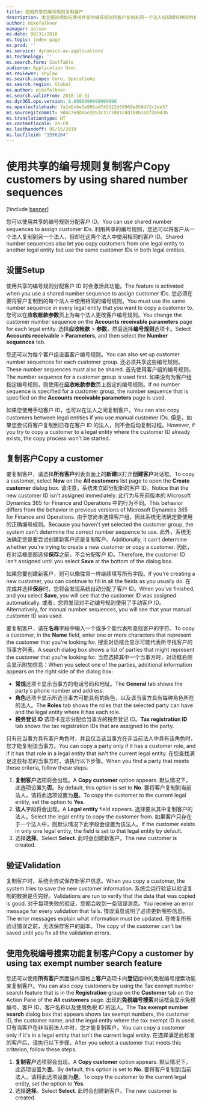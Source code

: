 ```yaml
---
title: 使用共享的编号规则复制客户
description: 本主题说明如何使用共享的编号规则将客户复制到另一个法人但却保持相同的客户 ID。
author: mikefalkner
manager: aolson
ms.date: 08/31/2018
ms.topic: index-page
ms.prod: ''
ms.service: dynamics-ax-applications
ms.technology: ''
ms.search.form: CustTable
audience: Application User
ms.reviewer: shylaw
ms.search.scope: Core, Operations
ms.search.region: Global
ms.author: mikefalkner
ms.search.validFrom: 2018-10-31
ms.dyn365.ops.version: 8.0999999999999996
ms.openlocfilehash: 7a1e6c6e3a995ad745522d58960e850d72c2ee57
ms.sourcegitcommit: 9d4c7edd0ae2053c37c7d81cdd180b16bf3a9d3b
ms.translationtype: HT
ms.contentlocale: zh-CN
ms.lasthandoff: 05/15/2019
ms.locfileid: "1556264"
---
```

# <a name="copy-customers-by-using-shared-number-sequences"></a><span data-ttu-id="5fc7b-103">使用共享的编号规则复制客户</span><span class="sxs-lookup"><span data-stu-id="5fc7b-103">Copy customers by using shared number sequences</span></span>

[!include [banner](../includes/banner.md)]

<span data-ttu-id="5fc7b-104">您可以使用共享的编号规则分配客户 ID。</span><span class="sxs-lookup"><span data-stu-id="5fc7b-104">You can use shared number sequences to assign customer IDs.</span></span> <span data-ttu-id="5fc7b-105">利用共享的编号规则，您还可以将客户从一个法人复制到另一个法人，但却在这两个法人中使用相同的客户 ID。</span><span class="sxs-lookup"><span data-stu-id="5fc7b-105">Shared number sequences also let you copy customers from one legal entity to another legal entity but use the same customer IDs in both legal entities.</span></span>

## <a name="setup"></a><span data-ttu-id="5fc7b-106">设置</span><span class="sxs-lookup"><span data-stu-id="5fc7b-106">Setup</span></span>

<span data-ttu-id="5fc7b-107">使用共享的编号规则分配客户 ID 时会激活此功能。</span><span class="sxs-lookup"><span data-stu-id="5fc7b-107">The feature is activated when you use a shared number sequence to assign customer IDs.</span></span> <span data-ttu-id="5fc7b-108">您必须在要将客户复制到的每个法人中使用相同的编号规则。</span><span class="sxs-lookup"><span data-stu-id="5fc7b-108">You must use the same number sequence in every legal entity that you want to copy a customer to.</span></span> <span data-ttu-id="5fc7b-109">您可以在**应收帐款参数**页上为每个法人更改客户编号规则。</span><span class="sxs-lookup"><span data-stu-id="5fc7b-109">You change the customer number sequence on the **Accounts receivable parameters** page for each legal entity.</span></span> <span data-ttu-id="5fc7b-110">选择**应收帐款** \> **参数**，然后选择**编号规则**选项卡。</span><span class="sxs-lookup"><span data-stu-id="5fc7b-110">Select **Accounts receivable** \> **Parameters**, and then select the **Number sequences** tab.</span></span>

<span data-ttu-id="5fc7b-111">您还可以为每个客户组设置客户编号规则。</span><span class="sxs-lookup"><span data-stu-id="5fc7b-111">You can also set up customer number sequences for each customer group.</span></span> <span data-ttu-id="5fc7b-112">还必须共享这些编号规则。</span><span class="sxs-lookup"><span data-stu-id="5fc7b-112">These number sequences must also be shared.</span></span> <span data-ttu-id="5fc7b-113">首先使用客户组的编号规则。</span><span class="sxs-lookup"><span data-stu-id="5fc7b-113">The number sequence for a customer group is used first.</span></span> <span data-ttu-id="5fc7b-114">如果没有为客户组指定编号规则，则使用在**应收帐款参数**页上指定的编号规则。</span><span class="sxs-lookup"><span data-stu-id="5fc7b-114">If no number sequence is specified for a customer group, the number sequence that is specified on the **Accounts receivable parameters** page is used.</span></span>

<span data-ttu-id="5fc7b-115">如果您使用手动客户 ID，也可以在法人之间复制客户。</span><span class="sxs-lookup"><span data-stu-id="5fc7b-115">You can also copy customers between legal entities if you use manual customer IDs.</span></span> <span data-ttu-id="5fc7b-116">但是，如果您尝试将客户复制到已存在客户 ID 的法人，则不会启动复制过程。</span><span class="sxs-lookup"><span data-stu-id="5fc7b-116">However, if you try to copy a customer to a legal entity where the customer ID already exists, the copy process won't be started.</span></span>

## <a name="copy-a-customer"></a><span data-ttu-id="5fc7b-117">复制客户</span><span class="sxs-lookup"><span data-stu-id="5fc7b-117">Copy a customer</span></span>

<span data-ttu-id="5fc7b-118">要复制客户，请选择**所有客户**列表页面上的**新建**以打开**创建客户**对话框。</span><span class="sxs-lookup"><span data-stu-id="5fc7b-118">To copy a customer, select **New** on the **All customers** list page to open the **Create customer** dialog box.</span></span> <span data-ttu-id="5fc7b-119">请注意，系统未立即分配新的客户 ID。</span><span class="sxs-lookup"><span data-stu-id="5fc7b-119">Notice that the new customer ID isn't assigned immediately.</span></span> <span data-ttu-id="5fc7b-120">此行为与先前版本的 Microsoft Dynamics 365 for Finance and Operations 中的行为不同。</span><span class="sxs-lookup"><span data-stu-id="5fc7b-120">This behavior differs from the behavior in previous versions of Microsoft Dynamics 365 for Finance and Operations.</span></span> <span data-ttu-id="5fc7b-121">由于您尚未选择客户组，因此系统无法确定要使用的正确编号规则。</span><span class="sxs-lookup"><span data-stu-id="5fc7b-121">Because you haven't yet selected the customer group, the system can't determine the correct number sequence to use.</span></span> <span data-ttu-id="5fc7b-122">此外，系统无法确定您是要尝试创建新客户还是复制客户。</span><span class="sxs-lookup"><span data-stu-id="5fc7b-122">Additionally, it can't determine whether you're trying to create a new customer or copy a customer.</span></span> <span data-ttu-id="5fc7b-123">因此，在对话框底部选择**保存**之前，不会分配客户 ID。</span><span class="sxs-lookup"><span data-stu-id="5fc7b-123">Therefore, the customer ID isn't assigned until you select **Save** at the bottom of the dialog box.</span></span>

<span data-ttu-id="5fc7b-124">如果您要创建新客户，则可以像往常一样继续填写所有字段。</span><span class="sxs-lookup"><span data-stu-id="5fc7b-124">If you're creating a new customer, you can continue to fill in all the fields as you usually do.</span></span> <span data-ttu-id="5fc7b-125">在完成并选择**保存**时，您将会发现系统自动分配了客户 ID。</span><span class="sxs-lookup"><span data-stu-id="5fc7b-125">When you've finished, and you select **Save**, you will see that the customer ID was assigned automatically.</span></span> <span data-ttu-id="5fc7b-126">或者，您将发现对手动编号规则使用了手动客户 ID。</span><span class="sxs-lookup"><span data-stu-id="5fc7b-126">Alternatively, for manual number sequences, you will see that your manual customer ID was used.</span></span>

<span data-ttu-id="5fc7b-127">要复制客户，请在**名称**字段中输入一个或多个能代表所查找客户的字符。</span><span class="sxs-lookup"><span data-stu-id="5fc7b-127">To copy a customer, in the **Name** field, enter one or more characters that represent the customer that you're looking for.</span></span> <span data-ttu-id="5fc7b-128">搜索对话框会显示可能代表所寻找客户的当事方列表。</span><span class="sxs-lookup"><span data-stu-id="5fc7b-128">A search dialog box shows a list of parties that might represent the customer that you're looking for.</span></span> <span data-ttu-id="5fc7b-129">当您选择其中一个当事方时，对话框右侧会显示附加信息：</span><span class="sxs-lookup"><span data-stu-id="5fc7b-129">When you select one of the parties, additional information appears on the right side of the dialog box:</span></span>

- <span data-ttu-id="5fc7b-130">**常规**选项卡显示当事方的电话号码和地址。</span><span class="sxs-lookup"><span data-stu-id="5fc7b-130">The **General** tab shows the party's phone number and address.</span></span>
- <span data-ttu-id="5fc7b-131">**角色**选项卡显示所选当事方可能具有的角色，以及该当事方具有每种角色所在的法人。</span><span class="sxs-lookup"><span data-stu-id="5fc7b-131">The **Roles** tab shows the roles that the selected party can have and the legal entity where it has each role.</span></span>
- <span data-ttu-id="5fc7b-132">**税务登记 ID** 选项卡显示分配给当事方的税务登记 ID。</span><span class="sxs-lookup"><span data-stu-id="5fc7b-132">**Tax registration ID** tab shows the tax registration IDs that are assigned to the party.</span></span>

<span data-ttu-id="5fc7b-133">只有在当事方具有客户角色时，并且仅当该当事方在非当前法人中具有该角色时，您才能复制该当事方。</span><span class="sxs-lookup"><span data-stu-id="5fc7b-133">You can copy a party only if it has a customer role, and if it has that role in a legal entity that isn't the current legal entity.</span></span> <span data-ttu-id="5fc7b-134">在您查找满足这些标准的当事方时，请执行以下步骤。</span><span class="sxs-lookup"><span data-stu-id="5fc7b-134">When you find a party that meets these criteria, follow these steps.</span></span>

1. <span data-ttu-id="5fc7b-135">**复制客户**选项将会出现。</span><span class="sxs-lookup"><span data-stu-id="5fc7b-135">A **Copy customer** option appears.</span></span> <span data-ttu-id="5fc7b-136">默认情况下，此选项设置为**否**。</span><span class="sxs-lookup"><span data-stu-id="5fc7b-136">By default, this option is set to **No**.</span></span> <span data-ttu-id="5fc7b-137">要将客户复制到当前法人，请将此选项设置为**是**。</span><span class="sxs-lookup"><span data-stu-id="5fc7b-137">To copy the customer to the current legal entity, set the option to **Yes**.</span></span> 
2. <span data-ttu-id="5fc7b-138">**法人**字段将会出现。</span><span class="sxs-lookup"><span data-stu-id="5fc7b-138">A **Legal entity** field appears.</span></span> <span data-ttu-id="5fc7b-139">选择要从其中复制客户的法人。</span><span class="sxs-lookup"><span data-stu-id="5fc7b-139">Select the legal entity to copy the customer from.</span></span> <span data-ttu-id="5fc7b-140">如果客户只存在于一个法人中，则默认情况下此字段会设置为该法人。</span><span class="sxs-lookup"><span data-stu-id="5fc7b-140">If the customer exists in only one legal entity, the field is set to that legal entity by default.</span></span>
3. <span data-ttu-id="5fc7b-141">选择**选择**。</span><span class="sxs-lookup"><span data-stu-id="5fc7b-141">Select **Select**.</span></span> <span data-ttu-id="5fc7b-142">此时会创建新客户。</span><span class="sxs-lookup"><span data-stu-id="5fc7b-142">The new customer is created.</span></span>

## <a name="validation"></a><span data-ttu-id="5fc7b-143">验证</span><span class="sxs-lookup"><span data-stu-id="5fc7b-143">Validation</span></span>

<span data-ttu-id="5fc7b-144">复制客户时，系统会尝试保存新客户信息。</span><span class="sxs-lookup"><span data-stu-id="5fc7b-144">When you copy a customer, the system tries to save the new customer information.</span></span> <span data-ttu-id="5fc7b-145">系统会运行验证以验证复制的数据是否完好。</span><span class="sxs-lookup"><span data-stu-id="5fc7b-145">Validations are run to verify that the data that was copied is good.</span></span> <span data-ttu-id="5fc7b-146">对于每项失败的验证，您都会收到一条错误消息。</span><span class="sxs-lookup"><span data-stu-id="5fc7b-146">You receive an error message for every validation that fails.</span></span> <span data-ttu-id="5fc7b-147">错误消息说明了必须更新哪些信息。</span><span class="sxs-lookup"><span data-stu-id="5fc7b-147">The error messages explain what information must be updated.</span></span> <span data-ttu-id="5fc7b-148">在修复所有验证错误之前，无法保存客户的副本。</span><span class="sxs-lookup"><span data-stu-id="5fc7b-148">The copy of the customer can't be saved until you fix all the validation errors.</span></span>

## <a name="copy-a-customer-by-using-tax-exempt-number-search-feature"></a><span data-ttu-id="5fc7b-149">使用免税编号搜索功能复制客户</span><span class="sxs-lookup"><span data-stu-id="5fc7b-149">Copy a customer by using tax exempt number search feature</span></span>

<span data-ttu-id="5fc7b-150">您还可以使用**所有客户**页面操作窗格上**客户**选项卡内**登记**组中的免税编号搜索功能来复制客户。</span><span class="sxs-lookup"><span data-stu-id="5fc7b-150">You can also copy customers by using the Tax exempt number search feature that is in the **Registration** group on the **Customer** tab on the Action Pane of the **All customers** page.</span></span> <span data-ttu-id="5fc7b-151">出现的**免税编号搜索**对话框会显示免税编号、客户 ID、客户名称以及使用免税 ID 的法人。</span><span class="sxs-lookup"><span data-stu-id="5fc7b-151">The **Tax exempt number search** dialog box that appears shows tax exempt numbers, the customer ID, the customer name, and the legal entity where the tax exempt ID is used.</span></span> <span data-ttu-id="5fc7b-152">只有当客户在非当前法人中时，您才能复制客户。</span><span class="sxs-lookup"><span data-stu-id="5fc7b-152">You can copy a customer only if it's in a legal entity that isn't the current legal entity.</span></span> <span data-ttu-id="5fc7b-153">在选择满足此标准的客户后，请执行以下步骤。</span><span class="sxs-lookup"><span data-stu-id="5fc7b-153">After you select a customer that meets this criterion, follow these steps.</span></span>

1. <span data-ttu-id="5fc7b-154">**复制客户**选项将会出现。</span><span class="sxs-lookup"><span data-stu-id="5fc7b-154">A **Copy customer** option appears.</span></span> <span data-ttu-id="5fc7b-155">默认情况下，此选项设置为**否**。</span><span class="sxs-lookup"><span data-stu-id="5fc7b-155">By default, this option is set to **No**.</span></span> <span data-ttu-id="5fc7b-156">要将客户复制到当前法人，请将此选项设置为**是**。</span><span class="sxs-lookup"><span data-stu-id="5fc7b-156">To copy the customer to the current legal entity, set the option to **Yes**.</span></span> 
2. <span data-ttu-id="5fc7b-157">选择**选择**。</span><span class="sxs-lookup"><span data-stu-id="5fc7b-157">Select **Select**.</span></span> <span data-ttu-id="5fc7b-158">此时会创建新客户。</span><span class="sxs-lookup"><span data-stu-id="5fc7b-158">The new customer is created.</span></span>
